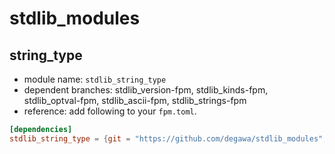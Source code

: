 # stdlib_modules
## string_type
- module name: `stdlib_string_type`
- dependent branches: stdlib_version-fpm, stdlib_kinds-fpm, stdlib_optval-fpm, stdlib_ascii-fpm, stdlib_strings-fpm
- reference: add following to your `fpm.toml`.

```toml
[dependencies]
stdlib_string_type = {git = "https://github.com/degawa/stdlib_modules", branch="stdlib_string_type-fpm"}
```
